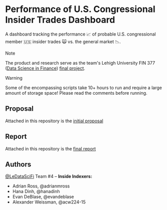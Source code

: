 # Performance of U.S. Congressional Insider Trades Dashboard

A dashboard tracking the performance 📈 of probable U.S. congressional member 🇺🇸 insider trades 🙀 vs. the general market 📉.

> [!NOTE]
> The product and research serve as the team's Lehigh University FIN 377 ([Data Science in Finance](https://ledatascifi.github.io/)) [final project](https://ledatascifi.github.io/ledatascifi-2024/content/assignments/project.html).

> [!WARNING]
> Some of the encompassing scripts take 10+ hours to run and require a large amount of storage space! Please read the comments before running. 

## Proposal

Attached in this repository is the [initial proposal](./proposal.md)

## Report

Attached in this repository is the [final report](./report.md)

## Authors

[@LeDataSciFi](https://github.com/LeDataSciFi) Team #4 – **Inside Indexers:** 

- Adrian Ross, @adrianmross
- Hana Dinh, @hanadinh
- Evan DeBlase, @evandeblase
- Alexander Weissman, @acw224-15
